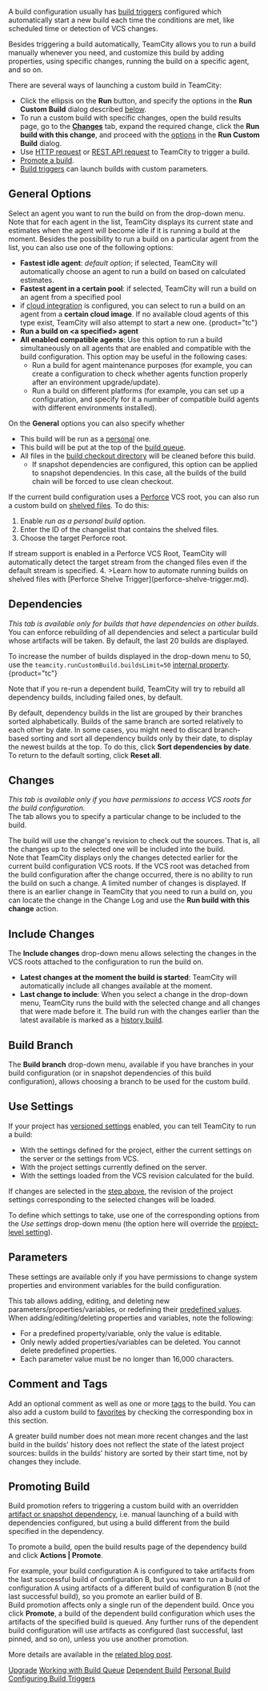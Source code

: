 [//]: # (title: Running Custom Build)
[//]: # (auxiliary-id: Running Custom Build;Triggering a Custom Build)

A build configuration usually has [build triggers](configuring-build-triggers.md) configured which automatically start a new build each time the conditions are met, like scheduled time or detection of VCS changes.

Besides triggering a build automatically, TeamCity allows you to run a build manually whenever you need, and customize this build by adding properties, using specific changes, running the build on a specific agent, and so on.

There are several ways of launching a custom build in TeamCity:
* Click the ellipsis on the __Run__ button, and specify the options in the __Run Custom Build__ dialog described [below](#General+Options).
* To run a custom build with specific changes, open the build results page, go to the __[Changes](build-results-page.md#Changes+Tab)__ tab, expand the required change, click the __Run build with this change__, and proceed with the [options](#General+Options) in the __Run Custom Build__ dialog.
* Use [HTTP request](accessing-server-by-http.md) or [REST API request](https://www.jetbrains.com/help/teamcity/rest/edit-build-configuration-settings.html#Manage+Build+Triggers) to TeamCity to trigger a build.
* [Promote a build](#Promoting+Build).
* [Build triggers](configuring-build-triggers.md) can launch builds with custom parameters.

## General Options

Select an agent you want to run the build on from the drop-down menu. Note that for each agent in the list, TeamCity displays its current state and estimates when the agent will become idle if it is running a build at the moment. Besides the possibility to run a build on a particular agent from the list, you can also use one of the following options:
* __Fastest idle agent__: _default option_; if selected, TeamCity will automatically choose an agent to run a build on based on calculated estimates.
* __Fastest agent in a certain pool__: if selected, TeamCity will run a build on an agent from a specified pool
* if [cloud integration](teamcity-integration-with-cloud-solutions.md) is configured, you can select to run a build on an agent from a __certain cloud image__. If no available cloud agents of this type exist, TeamCity will also attempt to start a new one.
{product="tc"}
* __Run a build on &lt;a specified&gt; agent__
* __All enabled compatible agents__: Use this option to run a build simultaneously on all agents that are enabled and compatible with the build configuration. This option may be useful in the following cases:
  * Run a build for agent maintenance purposes (for example, you can create a configuration to check whether agents function properly after an environment upgrade/update).
  * Run a build on different platforms (for example, you can set up a configuration, and specify for it a number of compatible build agents with different environments installed).

On the __General__ options you can also specify whether
* This build will be run as a [personal](personal-build.md) one.
* This build will be put at the top of the [build queue](working-with-build-queue.md).
* All files in the [build checkout directory](build-checkout-directory.md) will be cleaned before this build.
   * If snapshot dependencies are configured, this option can be applied to snapshot dependencies. In this case, all the builds of the build chain will be forced to use clean checkout.

<anchor name="P4-shelved-files-custom-run"/>

If the current build configuration uses a [Perforce](perforce.md) VCS root, you can also run a custom build on [shelved files](https://www.perforce.com/manuals/v17.1/p4guide/Content/CmdRef/p4_shelve.html). To do this:
1. Enable _run as a personal build_ option.
2. Enter the ID of the changelist that contains the shelved files.
3. Choose the target Perforce root.
<note>
If stream support is enabled in a Perforce VCS Root, TeamCity will automatically detect the target stream from the changed files even if the default stream is specified.
</note>
4. 
>Learn how to automate running builds on shelved files with [Perforce Shelve Trigger](perforce-shelve-trigger.md).

## Dependencies

_This tab is available only for builds that have dependencies on other builds_.   
You can enforce rebuilding of all dependencies and select a particular build whose artifacts will be taken. By default, the last 20 builds are displayed.

To increase the number of builds displayed in the drop-down menu to 50, use the `teamcity.runCustomBuild.buildsLimit=50` [internal property](server-startup-properties.md#TeamCity+Internal+Properties).
{product="tc"}

Note that if you re-run a dependent build, TeamCity will try to rebuild all dependency builds, including failed ones, by default.

By default, dependency builds in the list are grouped by their branches sorted alphabetically. Builds of the same branch are sorted relatively to each other by date. In some cases, you might need to discard branch-based sorting and sort all dependency builds only by their date, to display the newest builds at the top. To do this, click __Sort dependencies by date__. To return to the default sorting, click __Reset all__.

## Changes

_This tab is available only if you have permissions to access VCS roots for the build configuration._   
The tab allows you to specify a particular change to be included to the build.

The build will use the change's revision to check out the sources. That is, all the changes up to the selected one will be included into the build.   
Note that TeamCity displays only the changes detected earlier for the current build configuration VCS roots. If the VCS root was detached from the build configuration after the change occurred, there is no ability to run the build on such a change. A limited number of changes is displayed. If there is an earlier change in TeamCity that you need to run a build on, you can locate the change in the Change Log and use the __Run build with this change__ action.

## Include Changes

The __Include changes__ drop-down menu allows selecting the changes in the VCS roots attached to the configuration to run the build on.
* __Latest changes at the moment the build is started__: TeamCity will automatically include all changes available at the moment.
* __Last change to include__: When you select a change in the drop-down menu, TeamCity runs the build with the selected change and all changes that were made before it. The build run with the changes earlier than the latest available is marked as a [history build](history-build.md).

## Build Branch

The __Build branch__ drop-down menu, available if you have branches in your build configuration (or in snapshot dependencies of this build configuration), allows choosing a branch to be used for the custom build.

<anchor name="TriggeringCustomBuild-UsesettingsfromVCS"/>

## Use Settings

If your project has [versioned settings](storing-project-settings-in-version-control.md) enabled, you can tell TeamCity to run a build:
* With the settings defined for the project, either the current settings on the server or the settings from VCS.
* With the project settings currently defined on the server.
* With the settings loaded from the VCS revision calculated for the build.

If changes are selected in the [step above](#Include+Changes), the revision of the project settings corresponding to the selected changes will be loaded.

To define which settings to take, use one of the corresponding options from the _Use settings_ drop-down menu (the option here will override the [project-level setting](storing-project-settings-in-version-control.md#Defining+Settings+to+Apply+to+Builds)).

## Parameters

<note>
 
These settings are available only if you have permissions to change system properties and environment variables for the build configuration.

</note>

This tab allows adding, editing, and deleting new parameters/properties/variables, or redefining their [predefined values](predefined-build-parameters.md).   
When adding/editing/deleting properties and variables, note the following:
* For a predefined property/variable, only the value is editable.
* Only newly added properties/variables can be deleted. You cannot delete predefined properties.
* Each parameter value must be no longer than 16,000 characters.

## Comment and Tags

Add an optional comment as well as one or more [tags](build-actions.md#Add+Tags+to+Build) to the build. You can also add a custom build to [favorites](build-actions.md#Add+Build+to+Favorites) by checking the corresponding box in this section.

<note>

A greater build number does not mean more recent changes and the last build in the builds' history does not reflect the state of the latest project sources: builds in the builds' history are sorted by their start time, not by changes they include.
</note>

## Promoting Build

Build promotion refers to triggering a custom build with an overridden [artifact or snapshot dependency](dependent-build.md), i.e. manual launching of a build with dependencies configured, but using a build different from the build specified in the dependency.

To promote a build, open the build results page of the dependency build and click __Actions | Promote__.

For example, your build configuration A is configured to take artifacts from the last successful build of configuration B, but you want to run a build of configuration A using artifacts of a different build of configuration B (not the last successful build), so you promote an earlier build of B.   
Build promotion affects only a single run of the dependent build. Once you click __Promote__, a build of the dependent build configuration which uses the artifacts of the specified build is queued. Any further runs of the dependent build configuration will use artifacts as configured (last successful, last pinned, and so on), unless you use another promotion.

More details are available in the [related blog post](https://blog.jetbrains.com/teamcity/2012/04/teamcity-build-dependencies-2/).

 <seealso>
        <category ref="installation">
            <a href="upgrading-teamcity-server-and-agents.md" product="tc">Upgrade</a>
        </category>
        <category ref="concepts">
            <a href="working-with-build-queue.md">Working with Build Queue</a>
            <a href="dependent-build.md">Dependent Build</a>
            <a href="personal-build.md">Personal Build</a>
        </category>
        <category ref="admin-guide">
            <a href="configuring-build-triggers.md">Configuring Build Triggers</a>
        </category>
</seealso>
